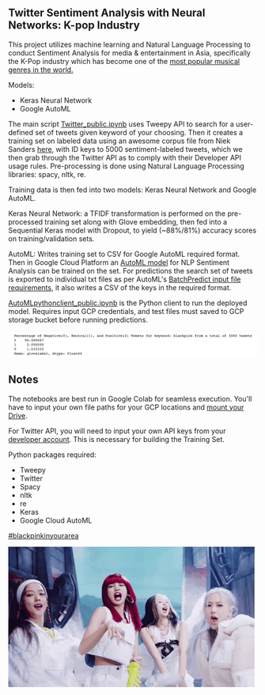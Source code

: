 ## Twitter Sentiment Analysis with Neural Networks: K-pop Industry

This project utilizes machine learning and Natural Language Processing to conduct Sentiment Analysis for media & entertainment in Asia, specifically the K-Pop industry which has become one of the [most popular musical genres in the world.](https://www.rollingstone.com/music/music-features/bts-kpop-albums-bands-global-takeover-707139/) 

Models: 
- Keras Neural Network
- Google AutoML

The main script [Twitter_public.ipynb](https://github.com/francisfjin/twitter-NLP/blob/main/Twitter_public.ipynb) uses Tweepy API to search for a user-defined set of tweets given keyword of your choosing. Then it creates a training set on labeled data using an awesome corpus file from Niek Sanders [here](https://github.com/karanluthra/twitter-sentiment-training/blob/master/corpus.csv), with ID keys to 5000 sentiment-labeled tweets, which we then grab through the Twitter API as to comply with their Developer API usage rules. Pre-processing is done using Natural Language Processing libraries: spacy, nltk, re.

Training data is then fed into two models: Keras Neural Network and Google AutoML.

Keras Neural Network: a TFIDF transformation is performed on the pre-processed training set along with Glove embedding, then fed into a Sequential Keras model with Dropout, to yield (~88%/81%) accuracy scores on training/validation sets. 

AutoML: Writes training set to CSV for Google AutoML required format. Then in Google Cloud Platform an [AutoML model](https://cloud.google.com/automl) for NLP Sentiment Analysis can be trained on the set. For predictions the search set of tweets is exported to individual txt files as per AutoML's [BatchPredict input file requirements](https://cloud.google.com/natural-language/automl/docs/predict?authuser=3), it also writes a CSV of the keys in the required format. 

[AutoMLpythonclient_public.ipynb](https://github.com/francisfjin/twitter-NLP/blob/main/AutoMLpythonclient_public.ipynb) is the Python client to run the deployed model. Requires input GCP credentials, and test files must saved to GCP storage bucket before running predictions.   

![](https://github.com/francisfjin/twitter-NLP/blob/main/results.png)

## Notes

The notebooks are best run in Google Colab for seamless execution. You'll have to input your own file paths for your GCP locations and [mount your Drive](https://colab.research.google.com/notebooks/io.ipynb). 

For Twitter API, you will need to input your own API keys from your [developer account](https://developer.twitter.com/en/apply-for-access). This is necessary for building the Training Set.

Python packages required: 
- Tweepy
- Twitter 
- Spacy 
- nltk
- re
- Keras
- Google Cloud AutoML

[#blackpinkinyourarea](https://www.youtube.com/watch?v=ioNng23DkIM)

![](tenor.gif)


